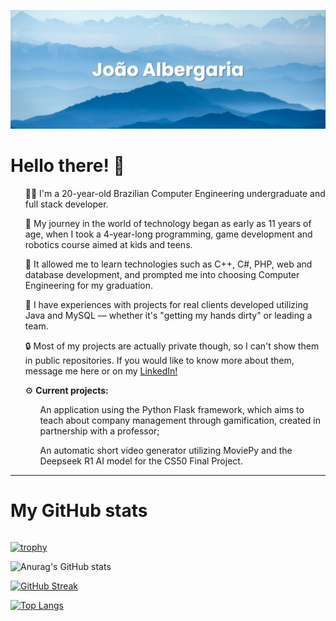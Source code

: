 [![MasterHead](banner(1).png)](https://github.com/Jvab1609)

<h1>Hello there! 👋</h1>
<ul>👨‍💻 I'm a 20-year-old Brazilian Computer Engineering undergraduate and full stack developer.<br></ul>
<ul>🌱 My journey in the world of technology began as early as 11 years of age, when I took a 4-year-long programming, game development and robotics course aimed at kids and teens.<br></ul>
<ul>🤖 It allowed me to learn technologies such as C++, C#, PHP, web and database development, and prompted me into choosing Computer Engineering for my graduation.</ul>
<ul>🧠 I have experiences with projects for real clients developed utilizing Java and MySQL — whether it's "getting my hands dirty" or leading a team.</ul>
<ul>🔒 Most of my projects are actually private though, so I can't show them in public repositories. If you would like to know more about them, message me here or on my <a href="https://www.linkedin.com/in/albergaria-joao/">LinkedIn!</a></ul>
<ul>⚙️ <b>Current projects:</b> 
  <ul>An application using the Python Flask framework, which aims to teach about company management through gamification, created in partnership with a professor;</ul>
  <ul>An automatic short video generator utilizing MoviePy and the Deepseek R1 AI model for the CS50 Final Project.</ul></ul>
<hr>
<h1>My GitHub stats</h1>
<div style="align-content: center; justify-content: center; margin: auto">

[![trophy](https://github-profile-trophy.vercel.app/?username=Jvab1609&theme=algolia&title=-Stars,-Followers,-Reviews,-Issues)](https://github.com/ryo-ma/github-profile-trophy)

![Anurag's GitHub stats](https://github-readme-stats-jvab1609s-projects.vercel.app/api?username=Jvab1609&show_icons=true&theme=holi&rank_icon=github&show=prs_merged_percentage&hide=contribs)

[![GitHub Streak](https://github-readme-streak-stats.herokuapp.com/?user=Jvab1609&theme=holi-theme)](https://git.io/streak-stats)

[![Top Langs](https://github-readme-stats-jvab1609s-projects.vercel.app/api/top-langs/?username=Jvab1609&langs_count=10&theme=holi&hide=jupyter)](https://github.com/anuraghazra/github-readme-stats)
</div>




<!-- [![Anurag's GitHub stats](https://github-readme-stats.vercel.app/api?username=Jvab1609)](https://github.com/anuraghazra/github-readme-stats) -->
<!--
**Jvab1609/Jvab1609** is a ✨ _special_ ✨ repository because its `README.md` (this file) appears on your GitHub profile.

Here are some ideas to get you started:

- 🔭 I’m currently working on ...
- 🌱 I’m currently learning ...
- 👯 I’m looking to collaborate on ...
- 🤔 I’m looking for help with ...
- 💬 Ask me about ...
- 📫 How to reach me: ...
- 😄 Pronouns: ...
- ⚡ Fun fact: ...
-->

